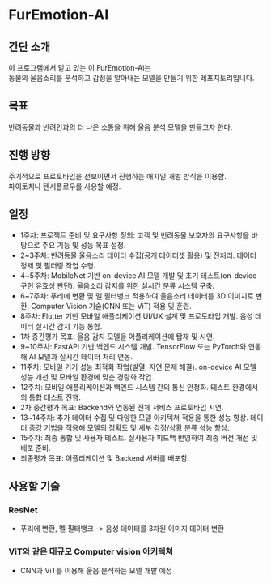 # FurEmotion-AI
## 간단 소개
이 프로그램에서 맡고 있는 이 FurEmotion-Ai는<br n>
동물의 울음소리를 분석하고 감정을 알아내는 모델을 만들기 위한 레포지토리입니다.

## 목표
반려동물과 반려인과의 더 나은 소통을 위해 울음 분석 모델을 만들고자 한다.

## 진행 방향
주기적으로 프로토타입을 선보이면서 진행하는 애자일 개발 방식을 이용함.<br n>
파이토치나 텐서플로우를 사용할 예정.<br n>


## 일정

- 1주차: 프로젝트 준비 및 요구사항 정의: 고객 및 반려동물 보호자의 요구사항을 바탕으로 주요 기능 및 성능 목표 설정.
- 2~3주차: 반려동물 울음소리 데이터 수집(공개 데이터셋 활용) 및 전처리. 데이터 정제 및 필터링 작업 수행.
- 4~5주차: MobileNet 기반 on-device AI 모델 개발 및 초기 테스트(on-device 구현 유효성 판단). 울음소리 감지를 위한 실시간 분류 시스템 구축.
- 6~7주차: 푸리에 변환 및 멜 필터뱅크 적용하여 울음소리 데이터를 3D 이미지로 변환. Computer Vision 기술(CNN 또는 ViT) 적용 및 훈련.
- 8주차: Flutter 기반 모바일 애플리케이션 UI/UX 설계 및 프로토타입 개발. 음성 데이터 실시간 감지 기능 통합.
- 1차 중간평가 목표: 울음 감지 모델을 어플리케이션에 탑재 및 시연.
- 9~10주차: FastAPI 기반 백엔드 시스템 개발. TensorFlow 또는 PyTorch와 연동해 AI 모델과 실시간 데이터 처리 연동.
- 11주차: 모바일 기기 성능 최적화 작업(발열, 지연 문제 해결). on-device AI 모델 성능 개선 및 모바일 환경에 맞춘 경량화 작업.
- 12주차: 모바일 애플리케이션과 백엔드 시스템 간의 통신 안정화. 테스트 환경에서의 통합 테스트 진행.
- 2차 중간평가 목표: Backend와 연동된 전체 서비스 프로토타입 시연.
- 13~14주차: 추가 데이터 수집 및 다양한 모델 아키텍쳐 적용을 통한 성능 향상. 데이터 증강 기법을 적용해 모델의 정확도 및 세부 감정/상황 분류 성능 향상.
- 15주차: 최종 통합 및 사용자 테스트. 실사용자 피드백 반영하여 최종 버전 개선 및 배포 준비.
- 최종평가 목표: 어플리케이션 및 Backend 서버를 배포함.


## 사용할 기술

### ResNet
- 푸리에 변환, 멜 필터뱅크 -> 음성 데이터를 3차원 이미지 데이터 변환

### ViT와 같은 대규모 Computer vision 아키텍쳐
- CNN과 ViT를 이용해 울음 분석하는 모델 개발 예정
